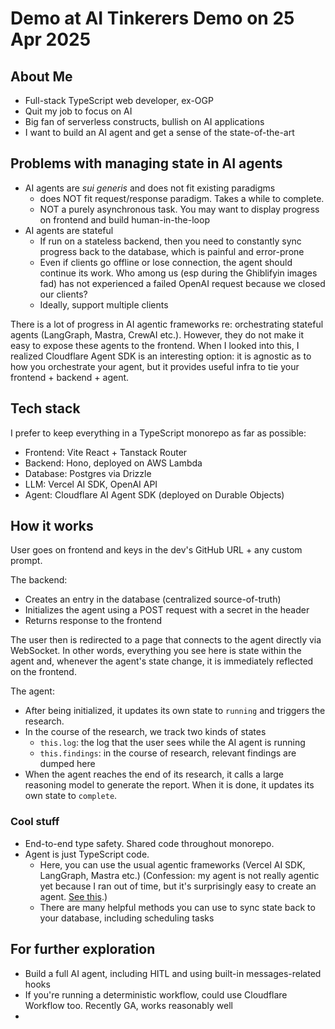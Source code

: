 # Demo at AI Tinkerers Demo on 25 Apr 2025

## About Me

- Full-stack TypeScript web developer, ex-OGP
- Quit my job to focus on AI
- Big fan of serverless constructs, bullish on AI applications
- I want to build an AI agent and get a sense of the state-of-the-art

## Problems with managing state in AI agents

- AI agents are _sui generis_ and does not fit existing paradigms
  - does NOT fit request/response paradigm. Takes a while to complete.
  - NOT a purely asynchronous task. You may want to display progress on frontend and build human-in-the-loop
- AI agents are stateful
  - If run on a stateless backend, then you need to constantly sync progress back to the database, which is painful and error-prone
  - Even if clients go offline or lose connection, the agent should continue its work. Who among us (esp during the Ghiblifyin images fad) has not experienced a failed OpenAI request because we closed our clients?
  - Ideally, support multiple clients

There is a lot of progress in AI agentic frameworks re: orchestrating stateful agents (LangGraph, Mastra, CrewAI etc.). However, they do not make it easy to expose these agents to the frontend. When I looked into this, I realized Cloudflare Agent SDK is an interesting option: it is agnostic as to how you orchestrate your agent, but it provides useful infra to tie your frontend + backend + agent.

## Tech stack

I prefer to keep everything in a TypeScript monorepo as far as possible:

- Frontend: Vite React + Tanstack Router
- Backend: Hono, deployed on AWS Lambda
- Database: Postgres via Drizzle
- LLM: Vercel AI SDK, OpenAI API
- Agent: Cloudflare AI Agent SDK (deployed on Durable Objects)

## How it works

User goes on frontend and keys in the dev's GitHub URL + any custom prompt.

The backend:

- Creates an entry in the database (centralized source-of-truth)
- Initializes the agent using a POST request with a secret in the header
- Returns response to the frontend

The user then is redirected to a page that connects to the agent directly via WebSocket. In other words, everything you see here is state within the agent and, whenever the agent's state change, it is immediately reflected on the frontend.

The agent:

- After being initialized, it updates its own state to `running` and triggers the research.
- In the course of the research, we track two kinds of states
  - `this.log`: the log that the user sees while the AI agent is running
  - `this.findings`: in the course of research, relevant findings are dumped here
- When the agent reaches the end of its research, it calls a large reasoning model to generate the report. When it is done, it updates its own state to `complete`.

### Cool stuff

- End-to-end type safety. Shared code throughout monorepo.
- Agent is just TypeScript code.
  - Here, you can use the usual agentic frameworks (Vercel AI SDK, LangGraph, Mastra etc.) (Confession: my agent is not really agentic yet because I ran out of time, but it's surprisingly easy to create an agent. [See this](https://aie-feb-25.vercel.app/docs).)
  - There are many helpful methods you can use to sync state back to your database, including scheduling tasks

## For further exploration

- Build a full AI agent, including HITL and using built-in messages-related hooks
- If you're running a deterministic workflow, could use Cloudflare Workflow too. Recently GA, works reasonably well
-
